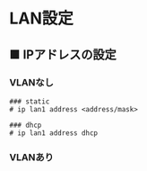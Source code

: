# LAN設定
## ■ IPアドレスの設定
### VLANなし
```
### static
# ip lan1 address <address/mask>

### dhcp
# ip lan1 address dhcp
```
### VLANあり
